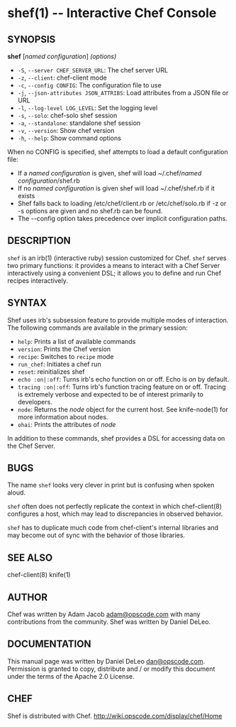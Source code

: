 shef(1) -- Interactive Chef Console
========================================

## SYNOPSIS

__shef__ [_named configuration_] _(options)_

  * `-S`, `--server CHEF_SERVER_URL`:
    The chef server URL
  * `-z`, `--client`:
    chef-client mode
  * `-c`, `--config CONFIG`:
    The configuration file to use
  * `-j`, `--json-attributes JSON_ATTRIBS`:
    Load attributes from a JSON file or URL
  * `-l`, `--log-level LOG_LEVEL`:
    Set the logging level
  * `-s`, `--solo`:
    chef-solo shef session
  * `-a`, `--standalone`:
    standalone shef session
  * `-v`, `--version`:
    Show chef version
  * `-h`, `--help`:
    Show command options

When no CONFIG is specified, shef attempts to load a default configuration file:
* If a _named configuration_ is given, shef will load ~/.chef/_named
  configuration_/shef.rb
* If no _named configuration_ is given shef will load ~/.chef/shef.rb if it exists
* Shef falls back to loading /etc/chef/client.rb or /etc/chef/solo.rb if -z or
  -s options are given and no shef.rb can be found.
* The --config option takes precedence over implicit configuration
  paths.

## DESCRIPTION

`shef` is an irb(1) (interactive ruby) session customized for Chef.
`shef` serves two primary functions: it provides a means to
interact with a Chef Server interactively using a convenient DSL; it
allows you to define and run Chef recipes interactively.

## SYNTAX
Shef uses irb's subsession feature to provide multiple modes of
interaction. The following commands are available in the primary
session:

  * `help`:
    Prints a list of available commands
  * `version`:
    Prints the Chef version
  * `recipe`:
    Switches to `recipe` mode
  * `run_chef`:
    Initiates a chef run
  * `reset`:
    reinitializes shef
  * `echo :on|:off`:
    Turns irb's echo function on or off. Echo is _on_ by default.
  * `tracing :on|:off`:
    Turns irb's function tracing feature on or off. Tracing is extremely
    verbose and expected to be of interest primarily to developers.
  * `node`:
    Returns the _node_ object for the current host. See knife-node(1)
    for more information about nodes.
  * `ohai`:
    Prints the attributes of _node_

In addition to these commands, shef provides a DSL for accessing data on
the Chef Server.

## BUGS
The name `shef` looks very clever in print but is confusing when spoken
aloud.

`shef` often does not perfectly replicate the context in which
chef-client(8) configures a host, which may lead to discrepancies in
observed behavior.

`shef` has to duplicate much code from chef-client's internal libraries
and may become out of sync with the behavior of those libraries.

## SEE ALSO
  chef-client(8) knife(1)

## AUTHOR
   Chef was written by Adam Jacob <adam@opscode.com> with many
   contributions from the community. Shef was written by Daniel DeLeo.

## DOCUMENTATION
   This manual page was written by Daniel DeLeo <dan@opscode.com>.
   Permission is granted to copy, distribute and / or modify this
   document under the terms of the Apache 2.0 License.

## CHEF
   Shef is distributed with Chef. <http://wiki.opscode.com/display/chef/Home>



